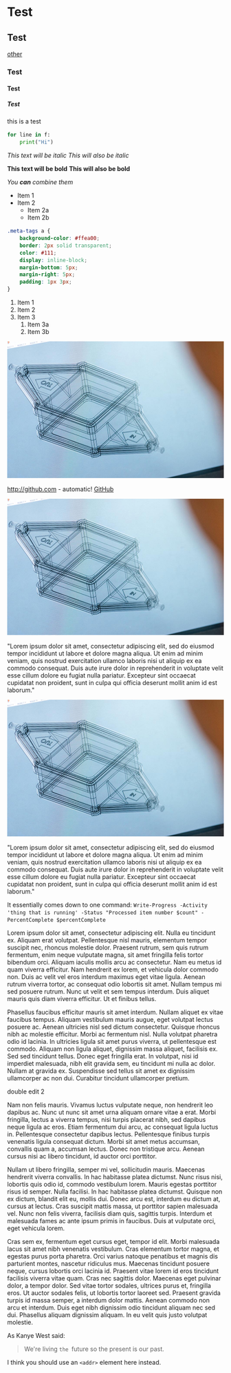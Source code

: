 <!--- META
title=Great example test page
header_image=diag.jpg
publish_dfate=20201010
description=Example page showing varios graphical and typographical elements.
comments=3
tags=test,typographical, two word , powershell
author=John
-->

# Test

## Test

[other](/20201026-test_file.html)

### Test

#### Test

##### Test

this is a test

```python
for line in f:
    print("Hi")
```

*This text will be italic*
_This will also be italic_

**This text will be bold**
__This will also be bold__

_You **can** combine them_

* Item 1
* Item 2
  * Item 2a
  * Item 2b
  
```css
.meta-tags a {
    background-color: #ffea00;
    border: 2px solid transparent;
    color: #111;
    display: inline-block;
    margin-bottom: 5px;
    margin-right: 5px;
    padding: 1px 3px;
}
```

1. Item 1
1. Item 2
1. Item 3
   1. Item 3a
   1. Item 3b
   
<!--- breakout -->
<img alt="cool" src="images/diag.jpg" class="fullwidth">
<!--- breakin -->


http://github.com - automatic!
[GitHub](http://github.com)

<img alt="cool" src="images/diag.jpg" class="halfwidth">

"Lorem ipsum dolor sit amet, consectetur adipiscing elit, sed do eiusmod tempor incididunt ut labore et dolore magna aliqua. Ut enim ad minim veniam, quis nostrud exercitation ullamco laboris nisi ut aliquip ex ea commodo consequat. Duis aute irure dolor in reprehenderit in voluptate velit esse cillum dolore eu fugiat nulla pariatur. Excepteur sint occaecat cupidatat non proident, sunt in culpa qui officia deserunt mollit anim id est laborum."

<img alt="cool" src="images/diag.jpg" class="left">

"Lorem ipsum dolor sit amet, consectetur adipiscing elit, sed do eiusmod tempor incididunt ut labore et dolore magna aliqua. Ut enim ad minim veniam, quis nostrud exercitation ullamco laboris nisi ut aliquip ex ea commodo consequat. Duis aute irure dolor in reprehenderit in voluptate velit esse cillum dolore eu fugiat nulla pariatur. Excepteur sint occaecat cupidatat non proident, sunt in culpa qui officia deserunt mollit anim id est laborum."

It essentially comes down to one command: `Write-Progress -Activity 'thing that is running' -Status "Processed item number $count" -PercentComplete $percentComplete`

Lorem ipsum dolor sit amet, consectetur adipiscing elit. Nulla eu tincidunt ex. Aliquam erat volutpat. Pellentesque nisl mauris, elementum tempor suscipit nec, rhoncus molestie dolor. Praesent rutrum, sem quis rutrum fermentum, enim neque vulputate magna, sit amet fringilla felis tortor bibendum orci. Aliquam iaculis mollis arcu ac consectetur. Nam eu metus id quam viverra efficitur. Nam hendrerit ex lorem, et vehicula dolor commodo non. Duis ac velit vel eros interdum maximus eget vitae ligula. Aenean rutrum viverra tortor, ac consequat odio lobortis sit amet. Nullam tempus mi sed posuere rutrum. Nunc ut velit et sem tempus interdum. Duis aliquet mauris quis diam viverra efficitur. Ut et finibus tellus.

Phasellus faucibus efficitur mauris sit amet interdum. Nullam aliquet ex vitae faucibus tempus. Aliquam vestibulum mauris augue, eget volutpat lectus posuere ac. Aenean ultricies nisl sed dictum consectetur. Quisque rhoncus nibh ac molestie efficitur. Morbi ac fermentum nisl. Nulla volutpat pharetra odio id lacinia. In ultricies ligula sit amet purus viverra, ut pellentesque est commodo. Aliquam non ligula aliquet, dignissim massa aliquet, facilisis ex. Sed sed tincidunt tellus. Donec eget fringilla erat. In volutpat, nisi id imperdiet malesuada, nibh elit gravida sem, eu tincidunt mi nulla ac dolor. Nullam at gravida ex. Suspendisse sed tellus sit amet ex dignissim ullamcorper ac non dui. Curabitur tincidunt ullamcorper pretium.

double edit 2

Nam non felis mauris. Vivamus luctus vulputate neque, non hendrerit leo dapibus ac. Nunc ut nunc sit amet urna aliquam ornare vitae a erat. Morbi fringilla, lectus a viverra tempus, nisi turpis placerat nibh, sed dapibus neque ligula ac eros. Etiam fermentum dui arcu, ac consequat ligula luctus in. Pellentesque consectetur dapibus lectus. Pellentesque finibus turpis venenatis ligula consequat dictum. Morbi sit amet metus accumsan, convallis quam a, accumsan lectus. Donec non tristique arcu. Aenean cursus nisi ac libero tincidunt, id auctor orci porttitor.

Nullam ut libero fringilla, semper mi vel, sollicitudin mauris. Maecenas hendrerit viverra convallis. In hac habitasse platea dictumst. Nunc risus nisi, lobortis quis odio id, commodo vestibulum lorem. Mauris egestas porttitor risus id semper. Nulla facilisi. In hac habitasse platea dictumst. Quisque non ex dictum, blandit elit eu, mollis dui. Donec arcu est, interdum eu dictum at, cursus at lectus. Cras suscipit mattis massa, ut porttitor sapien malesuada vel. Nunc non felis viverra, facilisis diam quis, sagittis turpis. Interdum et malesuada fames ac ante ipsum primis in faucibus. Duis at vulputate orci, eget vehicula lorem.

Cras sem ex, fermentum eget cursus eget, tempor id elit. Morbi malesuada lacus sit amet nibh venenatis vestibulum. Cras elementum tortor magna, et egestas purus porta pharetra. Orci varius natoque penatibus et magnis dis parturient montes, nascetur ridiculus mus. Maecenas tincidunt posuere neque, cursus lobortis orci lacinia id. Praesent vitae lorem id eros tincidunt facilisis viverra vitae quam. Cras nec sagittis dolor. Maecenas eget pulvinar dolor, a tempor dolor. Sed vitae tortor sodales, ultrices purus et, fringilla eros. Ut auctor sodales felis, ut lobortis tortor laoreet sed. Praesent gravida turpis id massa semper, a interdum dolor mattis. Aenean commodo non arcu et interdum. Duis eget nibh dignissim odio tincidunt aliquam nec sed dui. Phasellus aliquam dignissim aliquam. In eu velit quis justo volutpat molestie.

As Kanye West said:

> We're living `the `future so
> the present is our past.

I think you should use an
`<addr>` element here instead.
